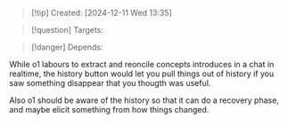 
>[!tip] Created: [2024-12-11 Wed 13:35]

>[!question] Targets: 

>[!danger] Depends: 

While o1 labours to extract and reoncile concepts introduces in a chat in realtime, the history button would let you pull things out of history if you saw something disappear that you thougth was useful.

Also o1 should be aware of the history so that it can do a recovery phase, and maybe elicit something from how things changed.